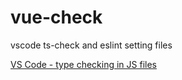 # vue-check
vscode ts-check and eslint setting files

[VS Code - type checking in JS files](https://code.visualstudio.com/docs/languages/javascript#_type-checking)

